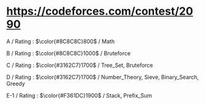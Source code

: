 # https://codeforces.com/contest/2090

A / Rating : $\color{#8C8C8C}800$ / Math

B / Rating : $\color{#8C8C8C}1000$ / Bruteforce

C / Rating : $\color{#3162C7}1700$ / Tree_Set, Bruteforce

D / Rating : $\color{#3162C7}1700$ / Number_Theory, Sieve, Binary_Search, Greedy

E-1 / Rating : $\color{#F361DC}1900$ / Stack, Prefix_Sum
